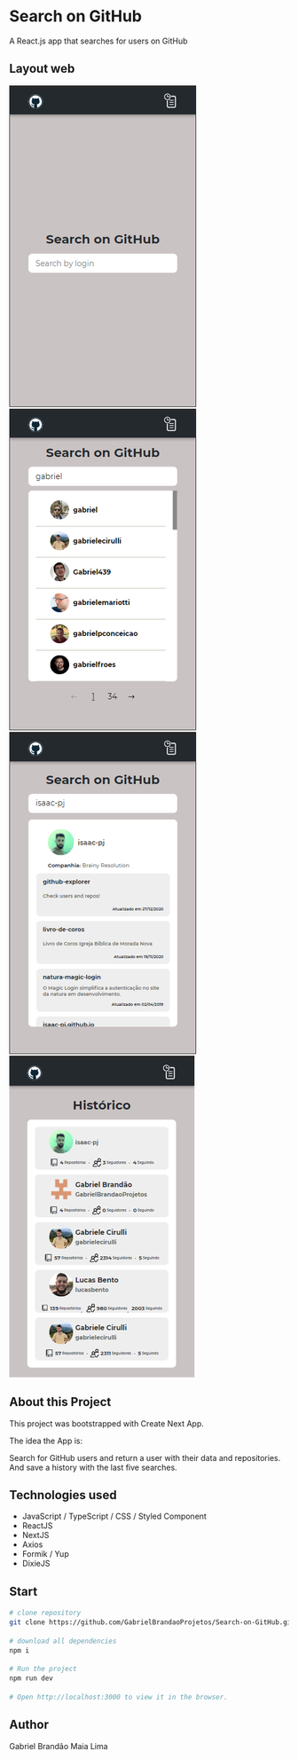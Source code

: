 # Search on GitHub
A React.js app that searches for users on GitHub

## Layout web

!["Home"](https://github.com/GabrielBrandaoProjetos/Search-on-GitHub/blob/master/public/assets/home.PNG)
![Search](https://github.com/GabrielBrandaoProjetos/Search-on-GitHub/blob/master/public/assets/search.PNG)
![User](https://github.com/GabrielBrandaoProjetos/Search-on-GitHub/blob/master/public/assets/user.PNG)
![History](https://github.com/GabrielBrandaoProjetos/Search-on-GitHub/blob/master/public/assets/history.PNG)

## About this Project

This project was bootstrapped with Create Next App.

The idea the App is:

Search for GitHub users and return a user with their data and repositories.
And save a history with the last five searches.

## Technologies used

- JavaScript / TypeScript / CSS / Styled Component
- ReactJS
- NextJS
- Axios
- Formik / Yup
- DixieJS

## Start

```bash
# clone repository
git clone https://github.com/GabrielBrandaoProjetos/Search-on-GitHub.git

# download all dependencies
npm i

# Run the project
npm run dev

# Open http://localhost:3000 to view it in the browser.
```

## Author

Gabriel Brandão Maia Lima
